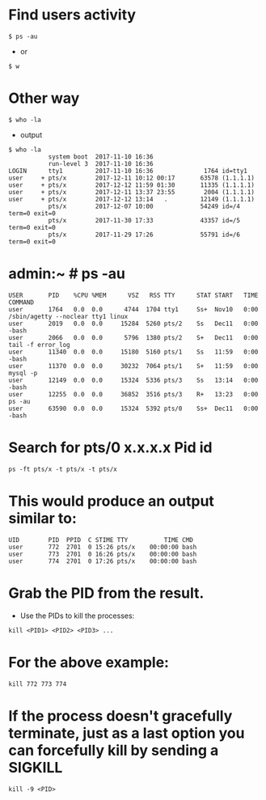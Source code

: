 # Find users activity
```
$ ps -au 
```
- or
```
$ w
```
# Other way
```
$ who -la
```
- output
```
$ who -la
           system boot  2017-11-10 16:36
           run-level 3  2017-11-10 16:36
LOGIN      tty1         2017-11-10 16:36              1764 id=tty1
user     + pts/x        2017-12-11 10:12 00:17       63578 (1.1.1.1)
user     + pts/x        2017-12-12 11:59 01:30       11335 (1.1.1.1)
user     + pts/x        2017-12-11 13:37 23:55        2004 (1.1.1.1)
user     + pts/x        2017-12-12 13:14   .         12149 (1.1.1.1)
           pts/x        2017-12-07 10:00             54249 id=/4    term=0 exit=0
           pts/x        2017-11-30 17:33             43357 id=/5    term=0 exit=0
           pts/x        2017-11-29 17:26             55791 id=/6    term=0 exit=0

```
# admin:~ # ps -au
```
USER       PID    %CPU %MEM      VSZ   RSS TTY      STAT START   TIME COMMAND
user       1764   0.0  0.0      4744  1704 tty1     Ss+  Nov10   0:00 /sbin/agetty --noclear tty1 linux
user       2019   0.0  0.0     15284  5260 pts/2    Ss   Dec11   0:00 -bash
user       2066   0.0  0.0      5796  1380 pts/2    S+   Dec11   0:00 tail -f error_log
user       11340  0.0  0.0     15180  5160 pts/1    Ss   11:59   0:00 -bash
user       11370  0.0  0.0     30232  7064 pts/1    S+   11:59   0:00 mysql -p
user       12149  0.0  0.0     15324  5336 pts/3    Ss   13:14   0:00 -bash
user       12255  0.0  0.0     36852  3516 pts/3    R+   13:23   0:00 ps -au
user       63590  0.0  0.0     15324  5392 pts/0    Ss+  Dec11   0:00 -bash
```


# Search for pts/0 x.x.x.x Pid id
```
ps -ft pts/x -t pts/x -t pts/x
```
# This would produce an output similar to:
```
UID        PID  PPID  C STIME TTY          TIME CMD
user       772  2701  0 15:26 pts/x    00:00:00 bash
user       773  2701  0 16:26 pts/x    00:00:00 bash
user       774  2701  0 17:26 pts/x    00:00:00 bash
```
# Grab the PID from the result.
- Use the PIDs to kill the processes:
```
kill <PID1> <PID2> <PID3> ...
```
# For the above example:
```
kill 772 773 774
```
# If the process doesn't gracefully terminate, just as a last option you can forcefully kill by sending a SIGKILL
```
kill -9 <PID>
```
